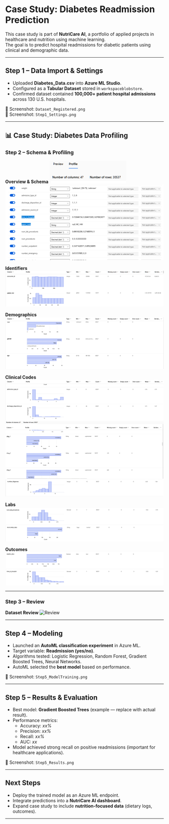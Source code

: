 # Case Study: Diabetes Readmission Prediction  

This case study is part of **NutriCare AI**, a portfolio of applied projects in healthcare and nutrition using machine learning.  
The goal is to predict hospital readmissions for diabetic patients using clinical and demographic data.  

---

## Step 1 – Data Import & Settings
- Uploaded **Diabetes_Data.csv** into **Azure ML Studio**.  
- Configured as a **Tabular Dataset** stored in `workspaceblobstore`.  
- Confirmed dataset contained **100,000+ patient hospital admissions** across 130 U.S. hospitals.  

📸 Screenshot: `Dataset_Registered.png`  
📸 Screenshot: `Step1_Settings.png`  

---

## 📊 Case Study: Diabetes Data Profiling

### Step 2 – Schema & Profiling

**Overview & Schema**
![Overview](docs/screenshots/CaseStudy_Diabetes/CaseStudy_Diabetes_Step2_Overview.png)  
![Schema](docs/screenshots/CaseStudy_Diabetes/CaseStudy_Diabetes_Step2_Schema.png)  

**Identifiers**
![Identifiers](docs/screenshots/CaseStudy_Diabetes/CaseStudy_Diabetes_Step2_IDs.png)  

**Demographics**
![Demographics](docs/screenshots/CaseStudy_Diabetes/CaseStudy_Diabetes_Step2_Demographics.png)  

**Clinical Codes**
![Clinical Codes 1](docs/screenshots/CaseStudy_Diabetes/CaseStudy_Diabetes_Step2_ClinicalCodes1.png)  
![Clinical Codes 2](docs/screenshots/CaseStudy_Diabetes/CaseStudy_Diabetes_Step2_ClinicalCodes2.png)  
![Clinical Codes 3](docs/screenshots/CaseStudy_Diabetes/CaseStudy_Diabetes_Step2_ClinicalCodes3.png)  

**Labs**
![Labs 1](docs/screenshots/CaseStudy_Diabetes/CaseStudy_Diabetes_Step2_Labs1.png)  
![Labs 2](docs/screenshots/CaseStudy_Diabetes/CaseStudy_Diabetes_Step2_Labs2.png)  

**Outcomes**
![Outcomes 1](docs/screenshots/CaseStudy_Diabetes/CaseStudy_Diabetes_Step2_Outcomes1.png)  
![Outcomes 2](docs/screenshots/CaseStudy_Diabetes/CaseStudy_Diabetes_Step2_Outcomes2.png)  

---

### Step 3 – Review
**Dataset Review**
![Review](docs/screenshots/CaseStudy_Diabetes/CaseStudy_Diabetes_Step3_Review.png)


---

## Step 4 – Modeling
- Launched an **AutoML classification experiment** in Azure ML.  
- Target variable: **Readmission (yes/no)**.  
- Algorithms tested: Logistic Regression, Random Forest, Gradient Boosted Trees, Neural Networks.  
- AutoML selected the **best model** based on performance.  

📸 Screenshot: `Step5_ModelTraining.png`  

---

## Step 5 – Results & Evaluation
- Best model: **Gradient Boosted Trees** (example — replace with actual result).  
- Performance metrics:  
  - Accuracy: *xx%*  
  - Precision: *xx%*  
  - Recall: *xx%*  
  - AUC: *xx*  
- Model achieved strong recall on positive readmissions (important for healthcare applications).  

📸 Screenshot: `Step5_Results.png`  

---

## Next Steps
- Deploy the trained model as an Azure ML endpoint.  
- Integrate predictions into a **NutriCare AI dashboard**.  
- Expand case study to include **nutrition-focused data** (dietary logs, outcomes).  

---
